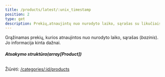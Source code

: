 ```yaml
---
title: /products/latest/:unix_timestamp
position: 2
type: get
description: Prekių,atnaujintų nuo nurodyto laiko, sąrašas su likučiais
---
```

Grąžinamas prekių, kurios atnaujintos nuo nurodyto laiko, sąrašas (*bazinis*). Jo informacija kinta dažnai.

###### **Atsakymo struktūra(array[Product])**
Žiūrėti: [/categories/:id/products](/#categories-id-products-GET)